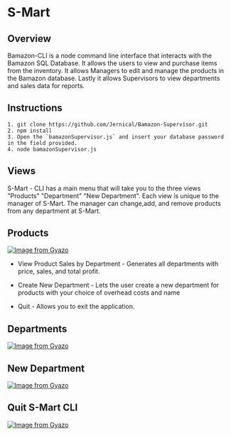 # S-Mart
 ## Overview
 Bamazon-CLI is a node command line interface that interacts with the Bamazon SQL Database. It allows the users to view and purchase items from the inventory. It allows Managers to edit and manage the products in the Bamazon database. Lastly it allows Supervisors to view departments and sales data for reports.
 
 ## Instructions ##
 
```
1. git clone https://github.com/Jernical/Bamazon-Supervisor.git
2. npm install
3. Open the `bamazonSupervisor.js` and insert your database password in the field provided.
4. node bamazonSupervisor.js
```

## Views ##

S-Mart - CLI has a main menu that will take you to the three views "Products" "Department" "New Department". Each view is unique to the manager of S-Mart. The manager can change,add, and remove products from any department at S-Mart.

## Products ##

[![Image from Gyazo](https://i.gyazo.com/f32e228ecf1eab801962f69b7f0bc837.gif)](https://gyazo.com/f32e228ecf1eab801962f69b7f0bc837)

* View Product Sales by Department - Generates all departments with price, sales, and total profit.

* Create New Department - Lets the user create a new department for products with your choice of overhead costs and name

* Quit - Allows you to exit the application.

## Departments ##

[![Image from Gyazo](https://i.gyazo.com/25a2cc2539b97a06341421d25d392541.gif)](https://gyazo.com/25a2cc2539b97a06341421d25d392541)


## New Department ##

[![Image from Gyazo](https://i.gyazo.com/62d6969190dc8b89aa972ffb6a3a0719.gif)](https://gyazo.com/62d6969190dc8b89aa972ffb6a3a0719)

## Quit S-Mart CLI ##

[![Image from Gyazo](https://i.gyazo.com/40bed67cbe60ff91229c16e132274f11.gif)](https://gyazo.com/40bed67cbe60ff91229c16e132274f11)

